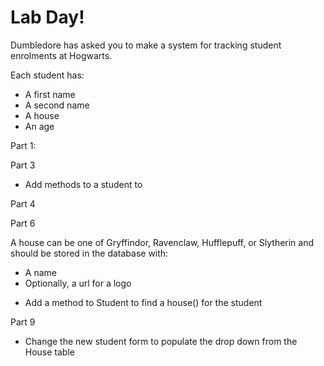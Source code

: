 # Lab Day!

Dumbledore has asked you to make a system for tracking student enrolments at Hogwarts.

Each student has:
- A first name
- A second name
- A house
- An age

Part 1:
 <!-- - Create a Hogwarts database
 - Create a table for Students

Part 2
 - Create a ruby model that can save() a students details -->
 <!-- - Create some seed data to populate the database with students -->

Part 3
- Add methods to a student to
  <!-- - find all the students -->
  <!-- - find a student by id -->

Part 4
<!-- - Create a view to show all the students -->

<!-- Part 5
- Create a view to create a new student
  - hard code a drop down of house names -->

Part 6

A house can be one of Gryffindor, Ravenclaw, Hufflepuff, or Slytherin and should be stored in the database with:
  - A name
  - Optionally, a url for a logo

  <!-- - Create a table for Houses
  - Create a ruby model that can save() the details of a house
  - Seed the database -->

<!-- Part 7
  - Add a method to House to find all houses
  - Add a method to House to find a house by id -->

<!-- Part 8
  - Alter the student to have a foreign key to House instead of text -->
  - Add a method to Student to find a house() for the student

Part 9
  - Change the new student form to populate the drop down from the House table

